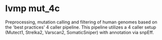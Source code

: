 # lvmp mut_4c

Preprocessing, mutation calling and filtering of human genomes based on the 'best practices' 4 caller pipeline. This pipeline utilizes a 4 caller setup (Mutect1, Strelka2, Varscan2, SomaticSniper) with annotation via snpEff.
